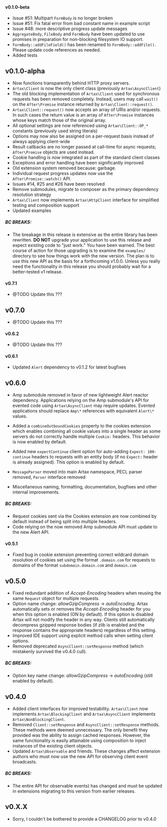 #### v0.1.0-beta

- Issue #51: Multipart `FormBody` is no longer broken
- Issue #51: Fix fatal error from bad constant name in example script
- Issue #48: more descriptive progress update messages
- `AggregateBody`, `FileBody` and `FormBody` have been updated to use promises in preparation for
  non-blocking filesystem IO support.
- `FormBody::addFileField()` has been renamed to `FormBody::addFile()`. Please update code
  references as needed.
- Added tests

v0.1.0-alpha
----------

- Now functions transparently behind HTTP proxy servers.
- `Artax\Client` is now the only client class (previously `Artax\AsyncClient`)
- The old blocking implementation of `Artax\Client` used for synchronous requests has been removed
  completely. Instead, users may call `wait()` on the `After\Promise` instance returned by
  `Artax\Client::request()`.
- `Artax\Client::request()` now accepts an array of URIs and/or requests. In such cases the return
  value is an array of `After\Promise` instances whose keys match those of the original array.
- All optional settings are now referenced using `Artax\Client::OP_*` constants (previously used string literals)
- Options may now also be assigned on a per-request basis instead of always applying client-wide
- Result callbacks are no longer passed at call-time for async requests; `After\Promise` objects are used instead.
- Cookie handling is now integrated as part of the standard client classes
- Exceptions and error handling have been significantly improved
- Old extension system removed because: garbage.
- Individual request progress updates now use the `After\Promise::watch()` API.
- Issues #14, #25 and #26 have been resolved
- Remove submodules, migrate to composer as the primary dependency resolution strategy
- `Artax\Client` now implements `Artax\HttpClient` interface for simplified testing and composition support
- Updated examples

##### BC BREAKS:

- The breakage in this release is extensive as the entire library has been rewritten. **DO NOT**
  upgrade your application to use this release and expect existing code to "just work." You have
  been warned. The best course of action for those upgrading is to examine the `examples/` directory
  to see how things work with the new version. The plan is to use this new API as the basis for a
  forthcoming v1.0.0. Unless you really need the functionality in this release you should probably
  wait for a better-tested v1 release.

#### v0.7.1

- @TODO Update this ???

v0.7.0
------

- @TODO Update this ???

#### v0.6.2

- @TODO Update this ???

#### v0.6.1

- Updated `Alert` dependency to v0.1.2 for latest bugfixes

v0.6.0
------

- Amp submodule removed in favor of new lightweight Alert reactor dependency. Applications relying
  on the Amp submodule's API for evented code using `Artax\AsyncClient` may require updates.
  Evented applications should replace `Amp\*` references with equivalent `Alert\*` values.

- Added a `combineOutboundCookies` property to the cookies extension which enables combining all
  cookie values into a single header as some servers do not correctly handle multiple `Cookie:`
  headers. This behavior is now enabled by default.

- Added new `expectContinue` client option for auto-adding `Expect: 100-continue` headers to
  requests with an entity body (if no `Expect:` header is already assigned). This option is enabled
  by default.

- `MessageParser` moved into main Artax namespace, PECL parser removed, `Parser` interface removed

- Miscellaneous naming, formatting, documentation, bugfixes and other internal improvements.

##### BC BREAKS:

- Request cookies sent via the Cookies extension are now combined by default instead of being split
  into multiple headers.
- Code relying on the now removed Amp submodule API must update to the new Alert API.

#### v0.5.1

- Fixed bug in cookie extension preventing correct wildcard domain resolution of cookies set using
  the format `.domain.com` for requests to domains of the format `subdomain.domain.com` and
  `domain.com`

v0.5.0
------

- Fixed redundant addition of *Accept-Encoding* headers when reusing the same `Request` object for
  multiple requests.
- Option name change: *allowGzipCompress* -> *autoEncoding*. Artax automatically sets or removes
  the *Accept-Encoding* header for you when this option is enabled (ON by default). If this option
  is disabled Artax will not modify the header in any way. Clients still automatically decompress
  gzipped response bodies (if zlib is enabled and the response contains the appropriate headers)
  regardless of this setting.
- Improved IDE support using explicit method calls when setting client options.
- Removed deprecated `AsyncClient::setResponse` method (which mistakenly survived the v0.4.0 cull).

##### BC BREAKS:

* Option key name change: *allowGzipCompress* -> *autoEncoding* (still enabled by default).

v0.4.0
------

- Added client interfaces for improved testability. `Artax\Client` now implements
  `Artax\BlockingClient` and `Artax\AsyncClient` implements `Artax\NonBlockingClient`.
- Removed `Client::setResponse` and `AsyncClient::setResponse` methods. These methods were deemed
  unnecessary. The only benefit they provided was the ability to assign cached responses. However,
  the same functionality is easily attainable using composition to inject instances of the
  existing client objects.
- Updated `Artax\Observable` and friends. These changes affect extension authors who must now use
  the new API for observing client event broadcasts.

##### BC BREAKS:

* The entire API for observable events) has changed and must be updated in extensions migrating to
this version from earlier releases.

v0.X.X
------

- Sorry, I couldn't be bothered to provide a CHANGELOG prior to v0.4.0
